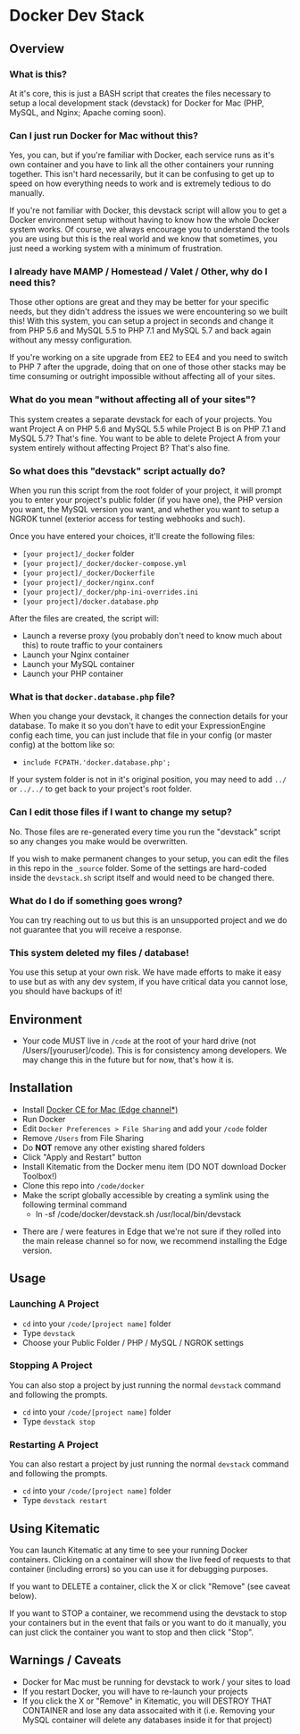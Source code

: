 # Docker Dev Stack

## Overview
### What is this?
At it's core, this is just a BASH script that creates the files necessary to setup a local development stack (devstack) for Docker for Mac (PHP, MySQL, and Nginx; Apache coming soon).

### Can I just run Docker for Mac without this?
Yes, you can, but if you're familiar with Docker, each service runs as it's own container and you have to link all the other containers your running together. This isn't hard necessarily, but it can be confusing to get up to speed on how everything needs to work and is extremely tedious to do manually.

If you're not familiar with Docker, this devstack script will allow you to get a Docker environment setup without having to know how the whole Docker system works. Of course, we always encourage you to understand the tools you are using but this is the real world and we know that sometimes, you just need a working system with a minimum of frustration.

### I already have MAMP / Homestead / Valet / Other, why do I need this?
Those other options are great and they may be better for your specific needs, but they didn't address the issues we were encountering so we built this! With this system, you can setup a project in seconds and change it from PHP 5.6 and MySQL 5.5 to PHP 7.1 and MySQL 5.7 and back again without any messy configuration.

If you're working on a site upgrade from EE2 to EE4 and you need to switch to PHP 7 after the upgrade, doing that on one of those other stacks may be time consuming or outright impossible without affecting all of your sites.

### What do you mean "without affecting all of your sites"?
This system creates a separate devstack for each of your projects. You want Project A on PHP 5.6 and MySQL 5.5 while Project B is on PHP 7.1 and MySQL 5.7? That's fine. You want to be able to delete Project A from your system entirely without affecting Project B? That's also fine.

### So what does this "devstack" script actually do?
When you run this script from the root folder of your project, it will prompt you to enter your project's public folder (if you have one), the PHP version you want, the MySQL version you want, and whether you want to setup a NGROK tunnel (exterior access for testing webhooks and such).

Once you have entered your choices, it'll create the following files:
  - `[your project]/_docker` folder
  - `[your project]/_docker/docker-compose.yml`
  - `[your project]/_docker/Dockerfile`
  - `[your project]/_docker/nginx.conf`
  - `[your project]/_docker/php-ini-overrides.ini`
  - `[your project]/docker.database.php`

After the files are created, the script will:
  - Launch a reverse proxy (you probably don't need to know much about this) to route traffic to your containers
  - Launch your Nginx container
  - Launch your MySQL container
  - Launch your PHP container

### What is that `docker.database.php` file?
When you change your devstack, it changes the connection details for your database. To make it so you don't have to edit your ExpressionEngine config each time, you can just include that file in your config (or master config) at the bottom like so:
  - `include FCPATH.'docker.database.php';`

If your system folder is not in it's original position, you may need to add `../` or `../../` to get back to your project's root folder.

### Can I edit those files if I want to change my setup?
No. Those files are re-generated every time you run the "devstack" script so any changes you make would be overwritten.

If you wish to make permanent changes to your setup, you can edit the files in this repo in the `_source` folder. Some of the settings are hard-coded inside the `devstack.sh` script itself and would need to be changed there.

### What do I do if something goes wrong?
You can try reaching out to us but this is an unsupported project and we do not guarantee that you will receive a response.

### This system deleted my files / database!
You use this setup at your own risk. We have made efforts to make it easy to use but as with any dev system, if you have critical data you cannot lose, you should have backups of it!

## Environment

- Your code MUST live in `/code` at the root of your hard drive (not /Users/[youruser]/code). This is for consistency among developers. We may change this in the future but for now, that's how it is.

## Installation

- Install [Docker CE for Mac (Edge channel*)](https://www.docker.com/products/docker#/mac)
- Run Docker
- Edit `Docker Preferences > File Sharing` and add your `/code` folder
- Remove `/Users` from File Sharing
- Do **NOT** remove any other existing shared folders
- Click "Apply and Restart" button
- Install Kitematic from the Docker menu item (DO NOT download Docker Toolbox!)
- Clone this repo into `/code/docker`
- Make the script globally accessible by creating a symlink using the following terminal command
  - ln -sf /code/docker/devstack.sh /usr/local/bin/devstack

* There are / were features in Edge that we're not sure if they rolled into the main release channel so for now, we recommend installing the Edge version.

## Usage
### Launching A Project
- `cd` into your `/code/[project name]` folder
- Type `devstack`
- Choose your Public Folder / PHP / MySQL / NGROK settings

### Stopping A Project
You can also stop a project by just running the normal `devstack` command and following the prompts.
- `cd` into your `/code/[project name]` folder
- Type `devstack stop`

### Restarting A Project
You can also restart a project by just running the normal `devstack` command and following the prompts.
- `cd` into your `/code/[project name]` folder
- Type `devstack restart`

## Using Kitematic
You can launch Kitematic at any time to see your running Docker containers. Clicking on a container will show the live feed of requests to that container (including errors) so you can use it for debugging purposes.

If you want to DELETE a container, click the X or click "Remove" (see caveat below).

If you want to STOP a container, we recommend using the devstack to stop your containers but in the event that fails or you want to do it manually, you can just click the container you want to stop and then click "Stop".

## Warnings / Caveats
- Docker for Mac must be running for devstack to work / your sites to load
- If you restart Docker, you will have to re-launch your projects
- If you click the X or "Remove" in Kitematic, you will DESTROY THAT CONTAINER and lose any data assocaited with it (i.e. Removing your MySQL container will delete any databases inside it for that project)